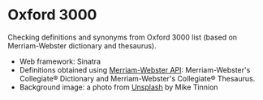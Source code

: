 # Oxford 3000

Checking definitions and synonyms from Oxford 3000 list (based on Merriam-Webster dictionary and thesaurus).

+ Web framework: Sinatra
+ Definitions obtained using [Merriam-Webster API](https://dictionaryapi.com/products/index): Merriam-Webster's Collegiate® Dictionary and Merriam-Webster's Collegiate® Thesaurus.
+ Background image: a photo from [Unsplash](https://unsplash.com/photos/3ym6i13Y9LU) by Mike Tinnion
